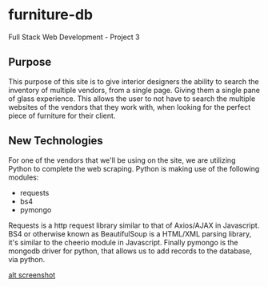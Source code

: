 # furniture-db
Full Stack Web Development - Project 3

## Purpose
This purpose of this site is to give interior designers the ability to search the inventory of multiple vendors, from a single page.  Giving them a single pane of glass experience.  This allows the user to not have to search the multiple websites of the vendors that they work with, when looking for the perfect piece of furniture for their client.

## New Technologies
For one of the vendors that we'll be using on the site, we are utilizing Python to complete the web scraping.  Python is making use of the following modules:
- requests
- bs4
- pymongo

Requests is a http request library similar to that of Axios/AJAX in Javascript.  BS4 or otherwise known as BeautifulSoup is a HTML/XML parsing library, it's similar to the cheerio module in Javascript.  Finally pymongo is the mongodb driver for python, that allows us to add records to the database, via python.

[alt screenshot](./readme_imgs/vanguard.png)



